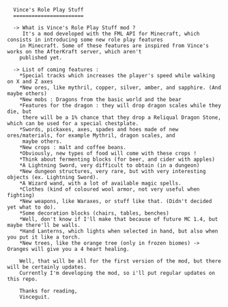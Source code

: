       Vince's Role Play Stuff
      =======================

      -> What is Vince's Role Play Stuff mod ?
         It's a mod developed with the FML API for Minecraft, which consists in introducing some new role play features
        in Minecraft. Some of these features are inspired from Vince's works on the AfterKraft server, which aren't
        published yet.
   
      -> List of coming features :
        *Special tracks which increases the player's speed while walking on X and Z axes
        *New ores, like mythril, copper, silver, amber, and sapphire. (And maybe others)
        *New mobs : Dragons from the basic world and the bear
        *Features for the dragon : they will drop dragon scales while they die, but
         there will be a 1% chance that they drop a Reliqual Dragon Stone, which can be used for a special chestplate.
        *Swords, pickaxes, axes, spades and hoes made of new ores/materials, for example Mythril, dragon scales, and
         maybe others.
        *New crops : malt and coffee beans.
        *Obviously, new types of food will come with these crops !
        *Think about fermenting blocks (for beer, and cider with apples)
        *A Lightning Sword, very difficult to obtain (in a dungeon)
        *New dungeon structures, very rare, but with very interesting objects (ex. Lightning Sword).
        *A Wizard wand, with a lot of available magic spells.
        *Clothes (kind of coloured wool armor, not very useful when fighting)
        *New weapons, like Waraxes, or stuff like that. (Didn't decided yet what to do).
        *Some decoration blocks (chairs, tables, benches)
        *Well, don't know if I'll make that because of future MC 1.4, but maybe there'll be walls.
        *Hand Lanterns, which lights when selected in hand, but also when you put it like a torch.
        *New trees, like the orange tree (only in frozen biomes) -> Oranges will give you a 4 heart healing.
   
        Well, that will be all for the first version of the mod, but there will be certainly updates.
        Currently I'm developing the mod, so i'll put regular updates on this repo.
   
        Thanks for reading, 
        Vinceguit.
   
